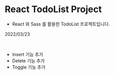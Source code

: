 # React TodoList Project
- React 와 Sass 를 활용한 TodoList 프로젝트입니다.

<p>2022/03/23</p> &nbsp;

- Insert 기능 추가
- Delete 기능 추가
- Toggle 기능 추가

